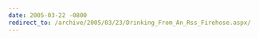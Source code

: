 ```yaml
---
date: 2005-03-22 -0800
redirect_to: /archive/2005/03/23/Drinking_From_An_Rss_Firehose.aspx/
---
```

